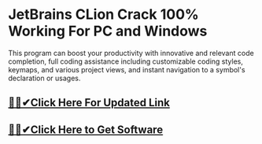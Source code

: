 # JetBrains CLion Crack 100% Working For PC and Windows


This program can boost your productivity with innovative and relevant code completion, full coding assistance including customizable coding styles, keymaps, and various project views, and instant navigation to a symbol's declaration or usages.



## [🎉🚀✔Click Here For Updated Link](https://alitech.click/dl/)
 
 
## [🎉🚀✔Click Here to Get Software](https://alitech.click/dl/)
